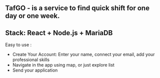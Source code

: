 TafGO - is a service to find quick shift for one day or one week.
-----
Stack: React + Node.js + MariaDB
-----
Easy to use : 
<ul>
<li>Create Your Account: Enter your name, connect your email, add your professional skills</li>
<li>Navigate in the app using map, or just explore list</li>
<li>Send your application</li>
</ul>
